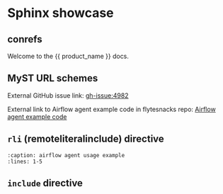 # Sphinx showcase

## conrefs

Welcome to the {{ product_name }} docs.

## MyST URL schemes

External GitHub issue link: <gh-issue:4982>

External link to Airflow agent example code in flytesnacks repo: [Airflow agent example code](integration:airflow_agent)

## `rli` (remoteliteralinclude) directive

```{rli} https://raw.githubusercontent.com/flyteorg/flytesnacks/master/examples/airflow_agent/airflow_agent/airflow_agent_example_usage.py
:caption: airflow agent usage example
:lines: 1-5
```

## `include` directive

```{include} ../_includes/test.md
```